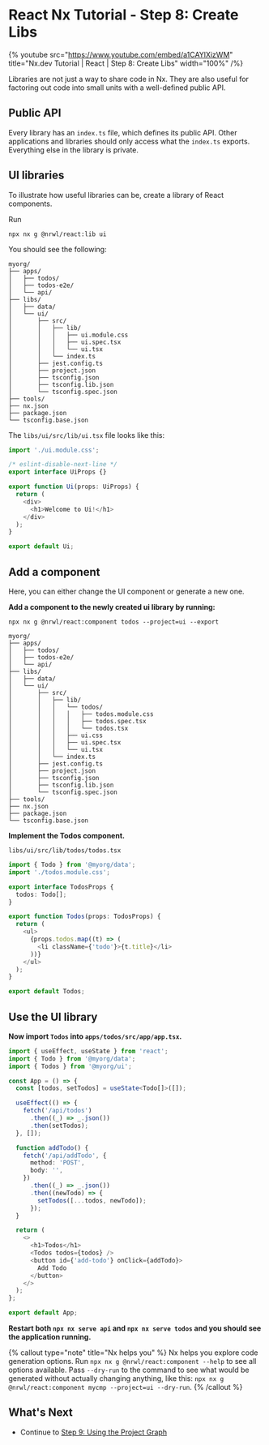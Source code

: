 # React Nx Tutorial - Step 8: Create Libs

{% youtube
src="https://www.youtube.com/embed/a1CAYlXizWM"
title="Nx.dev Tutorial | React | Step 8: Create Libs"
width="100%" /%}

Libraries are not just a way to share code in Nx. They are also useful for factoring out code into small units with a well-defined public API.

## Public API

Every library has an `index.ts` file, which defines its public API. Other applications and libraries should only access what the `index.ts` exports. Everything else in the library is private.

## UI libraries

To illustrate how useful libraries can be, create a library of React components.

Run

```shell
npx nx g @nrwl/react:lib ui
```

You should see the following:

```treeview
myorg/
├── apps/
│   ├── todos/
│   ├── todos-e2e/
│   └── api/
├── libs/
│   ├── data/
│   └── ui/
│       ├── src/
│       │   ├── lib/
│       │   │   ├── ui.module.css
│       │   │   ├── ui.spec.tsx
│       │   │   └── ui.tsx
│       │   └── index.ts
│       ├── jest.config.ts
│       ├── project.json
│       ├── tsconfig.json
│       ├── tsconfig.lib.json
│       └── tsconfig.spec.json
├── tools/
├── nx.json
├── package.json
└── tsconfig.base.json
```

The `libs/ui/src/lib/ui.tsx` file looks like this:

```typescript
import './ui.module.css';

/* eslint-disable-next-line */
export interface UiProps {}

export function Ui(props: UiProps) {
  return (
    <div>
      <h1>Welcome to Ui!</h1>
    </div>
  );
}

export default Ui;
```

## Add a component

Here, you can either change the UI component or generate a new one.

**Add a component to the newly created ui library by running:**

```shell
npx nx g @nrwl/react:component todos --project=ui --export
```

```treeview
myorg/
├── apps/
│   ├── todos/
│   ├── todos-e2e/
│   └── api/
├── libs/
│   ├── data/
│   └── ui/
│       ├── src/
│       │   ├── lib/
│       │   │   └── todos/
│       │   │   │   ├── todos.module.css
│       │   │   │   ├── todos.spec.tsx
│       │   │   │   └── todos.tsx
│       │   │   ├── ui.css
│       │   │   ├── ui.spec.tsx
│       │   │   └── ui.tsx
│       │   └── index.ts
│       ├── jest.config.ts
│       ├── project.json
│       ├── tsconfig.json
│       ├── tsconfig.lib.json
│       └── tsconfig.spec.json
├── tools/
├── nx.json
├── package.json
└── tsconfig.base.json
```

**Implement the Todos component.**

`libs/ui/src/lib/todos/todos.tsx`

```typescript
import { Todo } from '@myorg/data';
import './todos.module.css';

export interface TodosProps {
  todos: Todo[];
}

export function Todos(props: TodosProps) {
  return (
    <ul>
      {props.todos.map((t) => (
        <li className={'todo'}>{t.title}</li>
      ))}
    </ul>
  );
}

export default Todos;
```

## Use the UI library

**Now import `Todos` into `apps/todos/src/app/app.tsx`.**

```typescript
import { useEffect, useState } from 'react';
import { Todo } from '@myorg/data';
import { Todos } from '@myorg/ui';

const App = () => {
  const [todos, setTodos] = useState<Todo[]>([]);

  useEffect(() => {
    fetch('/api/todos')
      .then((_) => _.json())
      .then(setTodos);
  }, []);

  function addTodo() {
    fetch('/api/addTodo', {
      method: 'POST',
      body: '',
    })
      .then((_) => _.json())
      .then((newTodo) => {
        setTodos([...todos, newTodo]);
      });
  }

  return (
    <>
      <h1>Todos</h1>
      <Todos todos={todos} />
      <button id={'add-todo'} onClick={addTodo}>
        Add Todo
      </button>
    </>
  );
};

export default App;
```

**Restart both `npx nx serve api` and `npx nx serve todos` and you should see the application running.**

{% callout type="note" title="Nx helps you" %}
Nx helps you explore code generation options. Run `npx nx g @nrwl/react:component --help` to see all options available. Pass `--dry-run` to the command to see what would be generated without actually changing anything, like this: `npx nx g @nrwl/react:component mycmp --project=ui --dry-run`.
{% /callout %}

## What's Next

- Continue to [Step 9: Using the Project Graph](/react-tutorial/09-dep-graph)
